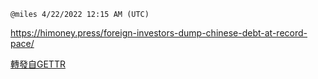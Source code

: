 `@miles 4/22/2022 12:15 AM (UTC)`

https://himoney.press/foreign-investors-dump-chinese-debt-at-record-pace/


[轉發自GETTR](https://gettr.com/post/p16i6k42203)
